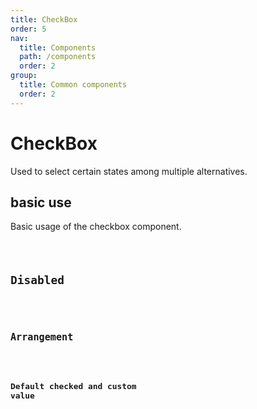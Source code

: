 ```yaml
---
title: CheckBox
order: 5
nav:
  title: Components
  path: /components
  order: 2
group:
  title: Common components
  order: 2
---
```


# CheckBox

Used to select certain states among multiple alternatives.

## basic use

Basic usage of the checkbox component.

<code src="./demos/index1.tsx" />

## Disabled

<code src="./demos/index2.tsx" />

## Arrangement

<code src="./demos/index3.tsx" />

## Default checked and custom value

<code src="./demos/index4.tsx" />

<API />
